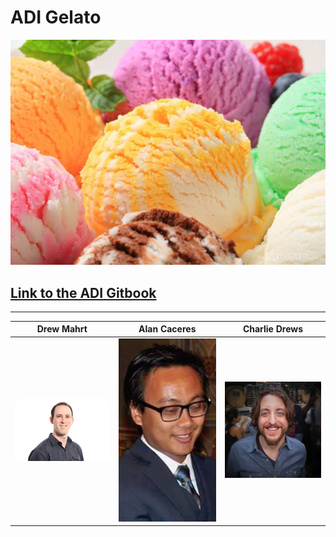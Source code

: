 
# ADI Gelato



![](gelato.jpg)

## [Link to the ADI Gitbook](https://drew-mahrt.gitbooks.io/adi-course-materials/content/)

---

| Drew Mahrt | Alan Caceres | Charlie Drews |
| --- | --- | --- |
|  <img src="drew.png" width="200"> | <img src="alan.png" width="200"> | <img src="charlie.jpg" width="200">  |



